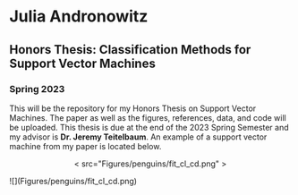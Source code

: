 # Julia Andronowitz

## Honors Thesis: Classification Methods for Support Vector Machines

### Spring 2023

This will be the repository for my Honors Thesis on Support Vector Machines. The paper as well as the figures, references, data, and code will be uploaded. This thesis is due at the end of the 2023 Spring Semester and my advisor is **Dr. Jeremy Teitelbaum**. An example of a support vector machine from my paper is located below.

<p align="center">
    < src="Figures/penguins/fit_cl_cd.png" >
</p>
![](Figures/penguins/fit_cl_cd.png)